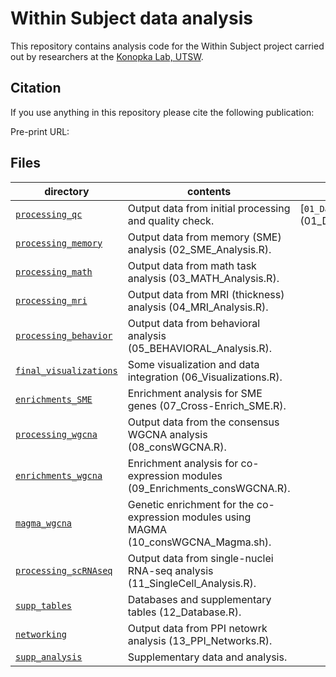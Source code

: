 Within Subject data analysis
==========================

This repository contains analysis code for the Within Subject project carried out by researchers at the [Konopka Lab, UTSW](http://konopkalab.org/).

## Citation

If you use anything in this repository please cite the following publication:

Pre-print URL: 

## Files

| directory | contents | code |
| --------- | -------- | -------- |
| [`processing_qc`](processing_qc/) | Output data from initial processing and quality check. | [`01_Data_processing_QC.R`] (01_Data_processing_QC.R/)  |
| [`processing_memory`](processing_memory/) | Output data from memory (SME) analysis (02_SME_Analysis.R). |
| [`processing_math`](processing_math/) | Output data from math task analysis (03_MATH_Analysis.R). |
| [`processing_mri`](processing_mri/) | Output data from MRI (thickness) analysis (04_MRI_Analysis.R). |
| [`processing_behavior`](processing_behavior/) | Output data from behavioral analysis (05_BEHAVIORAL_Analysis.R). |
| [`final_visualizations`](final_visualizations/) | Some visualization and data integration (06_Visualizations.R). |
| [`enrichments_SME`](enrichments_SME/) | Enrichment analysis for SME genes (07_Cross-Enrich_SME.R). |
| [`processing_wgcna`](processing_wgcna/) | Output data from the consensus WGCNA analysis (08_consWGCNA.R). |
| [`enrichments_wgcna`](enrichments_wgcna/) | Enrichment analysis for co-expression modules (09_Enrichments_consWGCNA.R). |
| [`magma_wgcna`](magma_wgcna/) | Genetic enrichment for the co-expression modules using MAGMA (10_consWGCNA_Magma.sh). |
| [`processing_scRNAseq`](processing_scRNAseq/) | Output data from single-nuclei RNA-seq analysis (11_SingleCell_Analysis.R). |
| [`supp_tables`](supp_tables/) | Databases and supplementary tables (12_Database.R). |
| [`networking`](networking/) | Output data from PPI netowrk analysis (13_PPI_Networks.R). |
| [`supp_analysis`](supp_analysis/) | Supplementary data and analysis. |
